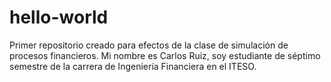 # hello-world
Primer repositorio creado para efectos de la clase de simulación de procesos financieros.
Mi nombre es Carlos Ruiz, soy estudiante de séptimo semestre de la carrera de Ingeniería Financiera en el ITESO.
